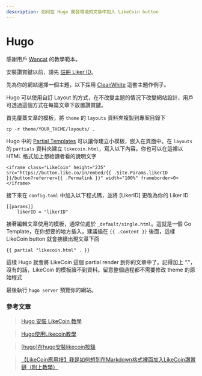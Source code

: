 ```yaml
---
description: 如何在 Hugo 開發環境的文章中加入 LikeCoin button
---
```


# Hugo

感謝用戶  [Wancat](https://www.wancat.cc/) 的教學範本。

安裝讚賞鍵以前，請先 [註冊 Liker ID](https://docs.like.co/v/zh/user-guide/liker-id/how-to-register-a-liker-id)。

先為你的網站選擇一個主題，以下採用 [CleanWhite](https://themes.gohugo.io/hugo-theme-cleanwhite) 這套主題作例子。

Hugo 可以使用自訂 Layout 的方式，在不改變主題的情況下改變網站設計，用戶可透過這個方式在每篇文章下放置讚賞鍵。

首先覆蓋文章的模板，將 `theme` 的 `layouts` 資料夾複製到專案目錄下

```text
cp -r theme/YOUR_THEME/layouts/ .
```

Hugo 中的 [Partial Templates](https://gohugo.io/templates/partials/) 可以讓你建立小模板，嵌入在頁面中。在 `layouts` 的 `partials` 資料夾建立 `likecoin.html`，寫入以下內容。你也可以在這裡以 HTML 格式加上想給讀者看的說明文字

```text
<iframe class="LikeCoin" height="235" src="https://button.like.co/in/embed/{{ .Site.Params.likerID }}/button?referrer={{ .Permalink }}" width="100%" frameborder=0></iframe>
```

 接下來在 `config.toml` 中加入以下程式碼，並將 \[LikerID\] 更改為你的 Liker ID 

```text
[[params]]
	likerID = "likerID"
```

接著編輯文章使用的模板，通常位處於 `_default/single.html`。這就是一個 Go Template，在你想要的地方插入，建議插在 `{{ .Content }}` 後面，這樣 LikeCoin button 就會接續出現文章下面

```text
{{ partial "likecoin.html" . }}
```

這樣 Hugo 就會將 LikeCoin 這個 partial render 到你的文章中了。記得加上 “."，沒有的話，LikeCoin 的模板讀不到資料。留意整個過程都不需要修改 theme 的原始程式

最後執行 `hugo server` 預覽你的網站。

### 參考文章

> [Hugo 安裝 LikeCoin 教學](https://www.wancat.cc/post/hugo-install-likecoin/)

> [Hugo使用Likecoin教學](https://matters.news/@cason_yang/hugo%E4%BD%BF%E7%94%A8likecoin%E6%95%99%E5%AD%B8-bafyreicc6dbprwwbnx3argddlvrpxjnw5xzh3knecyv3cyr6aelzwiskhy)

> [\[hugo\]在hugo安裝likecoin按鈕](https://web.kmp.tw/post/howtoaddlikecoinbuttoninhugo/)

> [【LikeCoin應用技】我是如何想到在Markdown格式裡面加入LikeCoin讚賞鏈（附上教學）](https://matters.news/@bluebear119/like-coin%E6%87%89%E7%94%A8%E6%8A%80-%E6%88%91%E6%98%AF%E5%A6%82%E4%BD%95%E6%83%B3%E5%88%B0%E5%9C%A8markdown%E6%A0%BC%E5%BC%8F%E8%A3%A1%E9%9D%A2%E5%8A%A0%E5%85%A5like-coin%E8%AE%9A%E8%B3%9E%E9%8F%88-%E9%99%84%E4%B8%8A%E6%95%99%E5%AD%B8-bafyreiej7yckxo6lueua7pyixrra7gai5hxr72n56zob4l7sod5rswloaa)


